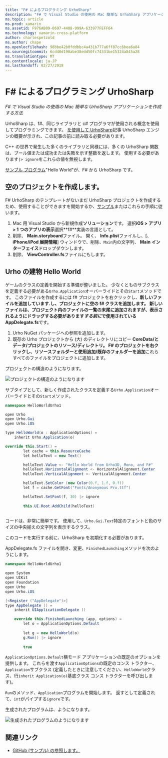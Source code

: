 ```yaml
---
title: "F# によるプログラミング UrhoSharp"
description: "F# で Visual Studio の使用の Mac 簡単な UrhoSharp アプリケーションを作成する方法"
ms.topic: article
ms.prod: xamarin
ms.assetid: F976AB09-0697-4408-999A-633977FEFF64
ms.technology: xamarin-cross-platform
author: charlespetzold
ms.author: chape
ms.openlocfilehash: 98bbe42b0fddbbc4a431b777a6ff87cc6bea6a84
ms.sourcegitcommit: 6cd40d190abe38edd50fc74331be15324a845a28
ms.translationtype: MT
ms.contentlocale: ja-JP
ms.lasthandoff: 02/27/2018
---
```

# <a name="programming-urhosharp-with-f"></a>F# によるプログラミング UrhoSharp

_F# で Visual Studio の使用の Mac 簡単な UrhoSharp アプリケーションを作成する方法_

UrhoSharp は、f#、同じライブラリと c# プログラマが使用される概念を使用してプログラミングできます。 [を使用して UrhoSharp](~/graphics-games/urhosharp/using.md)記事 UrhoSharp エンジンの概要が示され、この記事の前に読み取る必要があります。

C++ の世界で発生した多くのライブラリと同様には、多くの UrhoSharp 関数は、ブール値または成功または失敗を示す整数を返します。 使用する必要があります`|> ignore`をこれらの値を無視します。

[サンプル プログラム](https://github.com/xamarin/recipes/tree/master/cross-platform/urho/urho-fsharp/HelloWorldUrhoFsharp)"Hello World"が、F# から UrhoSharp です。

## <a name="creating-an-empty-project"></a>空のプロジェクトを作成します。

F# UrhoSharp のテンプレートがないまだ UrhoSharp プロジェクトを作成するため、使用することができますを開始するか、[サンプル](https://github.com/xamarin/recipes/tree/master/cross-platform/urho/urho-fsharp/HelloWorldUrhoFsharp)またはこれらの手順に従います。

1. Mac 用 Visual Studio から新規作成**ソリューション**です。 選択**iOS > アプリ > 1 つのアプリの表示**選択**f#**実装の言語として。 
1. 削除、 **Main.storyboard**ファイル。 開く、 **Info.plist**ファイルし、[、 **iPhone/iPod 展開情報**] ウィンドウで、削除、`Main`内の文字列、 **Main インターフェイス**ドロップダウンします。
1. 削除、 **ViewController.fs**ファイルにもします。

## <a name="building-hello-world-in-urho"></a>Urho の建物 Hello World

ゲームのクラスの定義を開始する準備が整いました。 少なくとものサブクラスを定義する必要がある`Urho.Application`オーバーライドとその`Start`メソッドです。 このファイルを作成するには f# プロジェクトを右クリックし、**新しいファイルを追加しています.**し、プロジェクトに空の f# クラスを追加します。 新しいファイルは、プロジェクト内のファイルの一覧の末尾に追加されますが、表示されるようにドラッグする必要があります*する前に*で使用されている**AppDelegate.fs**です。

1. Urho NuGet パッケージへの参照を追加します。
1. 既存の Urho プロジェクトから (大) のディレクトリにコピー **CoreData/**と**データ/**プロジェクトの**リソース/**ディレクトリ。 F# のプロジェクトを右クリックし、**リソース**フォルダーと使用**追加/既存のフォルダーを追加**これらすべてのファイルをプロジェクトに追加します。

プロジェクトの構造のようになります。

![](fsharp-images/solutionpane.png "プロジェクトの構造のようになります")

サブタイプとして、新しく作成されたクラスを定義する`Urho.Application`オーバーライドとその`Start`メソッド。

```csharp
namespace HelloWorldUrho1

open Urho
open Urho.Gui
open Urho.iOS

type HelloWorld(o : ApplicationOptions) =
    inherit Urho.Application(o) 

override this.Start() = 
        let cache = this.ResourceCache
        let helloText = new Text()

        helloText.Value <- "Hello World from Urho3D, Mono, and F#"
        helloText.HorizontalAlignment <- HorizontalAlignment.Center
        helloText.VerticalAlignment <- VerticalAlignment.Center

        helloText.SetColor (new Color(0.f, 1.f, 0.f))
        let f = cache.GetFont("Fonts/Anonymous Pro.ttf")

        helloText.SetFont(f, 30) |> ignore
                  
        this.UI.Root.AddChild(helloText)
            
```

コードは、非常に簡単です。 使用して、`Urho.Gui.Text`特定のフォントと色のサイズの中央揃えの文字列を表示するクラス。 

このコードを実行する前に、UrhoSharp を初期化する必要があります。 

AppDelegate.fs ファイルを開き、変更、`FinishedLaunching`メソッドを次のようにします。

```csharp
namespace HelloWorldUrho1

open System
open UIKit
open Foundation
open Urho
open Urho.iOS

[<Register ("AppDelegate")>]
type AppDelegate () =
    inherit UIApplicationDelegate ()

    override this.FinishedLaunching (app, options) =
        let o = ApplicationOptions.Default
     
        let g = new HelloWorld(o)
        g.Run() |> ignore
       
        true
```

`ApplicationOptions.Default`横モード アプリケーションの既定のオプションを提供します。 これらを渡す`ApplicationOptions`の既定のコンス トラクター、`Application`サブクラス (定義したときに注意してください、`HelloWorld`クラス、行`inherit Application(o)`基底クラス コンス トラクターを呼び出します)。 

`Run`のメソッド、`Application`プログラムを開始します。 返すとして定義されて、`int`がパイプする`ignore`です。 

生成されたプログラムは、ようになります。

![](fsharp-images/helloworldfsharp.png "生成されたプログラムのようになります")








## <a name="related-links"></a>関連リンク

- [GitHub (サンプル) の参照します。](https://github.com/xamarinhttps://developer.xamarin.com/recipes/tree/master/cross-platform/urho/urho-fsharp/HelloWorldUrhoFsharp)
